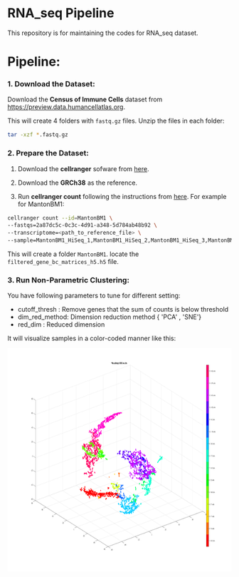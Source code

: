 # RNA_seq Pipeline
This repository is for maintaining the codes for RNA_seq dataset.

# Pipeline:

### 1. Download the Dataset:
Download the __Census of Immune Cells__ dataset from https://preview.data.humancellatlas.org.

This will create 4 folders with `fastq.gz` files. Unzip the files in each folder:
```bash
tar -xzf *.fastq.gz
```

### 2. Prepare the Dataset:
1. Download the __cellranger__ sofware from [here](https://support.10xgenomics.com/single-cell-gene-expression/software/pipelines/latest/using/count).

2. Download the __GRCh38__ as the reference.

3. Run __cellranger count__ following the instructions from [here](https://support.10xgenomics.com/single-cell-gene-expression/software/pipelines/latest/using/count). For example for MantonBM1:
```bash
cellranger count --id=MantonBM1 \
--fastqs=2a87dc5c-0c3c-4d91-a348-5d784ab48b92 \
--transcriptome=<path_to_reference_file> \
--sample=MantonBM1_HiSeq_1,MantonBM1_HiSeq_2,MantonBM1_HiSeq_3,MantonBM1_HiSeq_4,MantonBM1_HiSeq_5,MantonBM1_HiSeq_6,MantonBM1_HiSeq_7
```

This will create a folder `MantonBM1`. locate the `filtered_gene_bc_matrices_h5.h5` file.

### 3. Run Non-Parametric Clustering:
You have following parameters to tune for different setting:
- cutoff_thresh  : Remove genes that the sum of counts is below threshold
- dim_red_method: Dimension reduction method { 'PCA' , 'SNE'}
- red_dim       : Reduced dimension

It will visualize samples in a color-coded manner like this:

<img src="vis.png" widht="500" height="500">